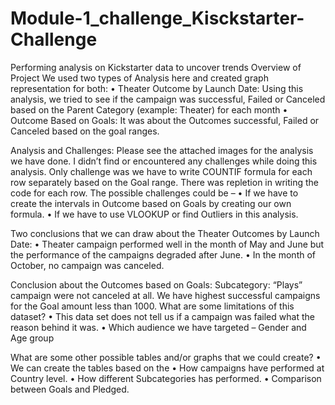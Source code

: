 # Module-1_challenge_Kisckstarter-Challenge
Performing analysis on Kickstarter data to uncover trends
Overview of Project
We used two types of Analysis here and created graph representation for both:
•	Theater Outcome by Launch Date: Using this analysis, we tried to see if the campaign was successful, Failed or Canceled based on the Parent Category (example: Theater) for each month
•	Outcome Based on Goals: It was about the Outcomes successful, Failed or Canceled based on the goal ranges.

Analysis and Challenges: Please see the attached images for the analysis we have done. 
I didn’t find or encountered any challenges while doing this analysis. 
Only challenge was we have to write COUNTIF formula for each row separately based on the Goal range. There was repletion in writing the code for each row.
The possible challenges could be – 
•	If we have to create the intervals in Outcome based on Goals by creating our own formula.
•	If we have to use VLOOKUP or find Outliers in this analysis.

Two conclusions that we can draw about the Theater Outcomes by Launch Date:
•	Theater campaign performed well in the month of May and June but the performance of the campaigns degraded after June.
•	In the month of October, no campaign was canceled.

Conclusion about the Outcomes based on Goals:
Subcategory: “Plays” campaign were not canceled at all. We have highest successful campaigns for the Goal amount less than 1000.
What are some limitations of this dataset?
•	This data set does not tell us if a campaign was failed what the reason behind it was. 
•	Which audience we have targeted – Gender and Age group

What are some other possible tables and/or graphs that we could create?
•	We can create the tables based on the 
•	How campaigns have performed at Country level.
•	How different Subcategories has performed.
•	Comparison between Goals and Pledged.
